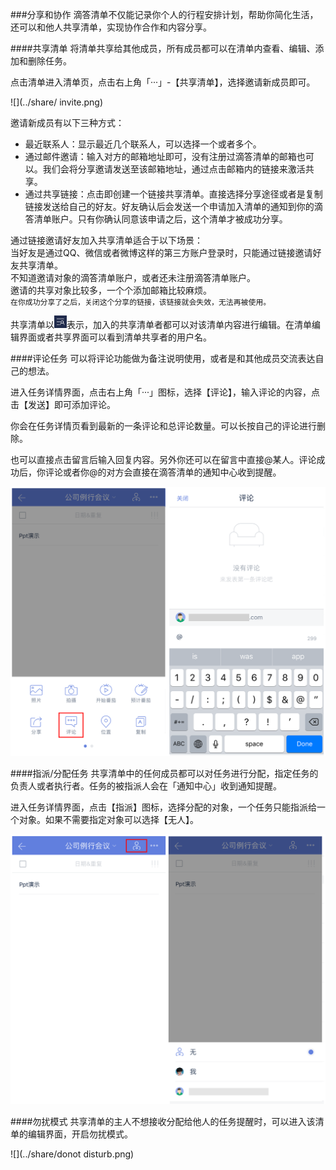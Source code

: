 ###分享和协作
滴答清单不仅能记录你个人的行程安排计划，帮助你简化生活，还可以和他人共享清单，实现协作合作和内容分享。

####共享清单
将清单共享给其他成员，所有成员都可以在清单内查看、编辑、添加和删除任务。

点击清单进入清单页，点击右上角「···」-【共享清单】，选择邀请新成员即可。

![](../share/ invite.png)

邀请新成员有以下三种方式：

* 最近联系人：显示最近几个联系人，可以选择一个或者多个。
* 通过邮件邀请：输入对方的邮箱地址即可，没有注册过滴答清单的邮箱也可以。我们会将分享邀请发送至该邮箱地址，通过点击邮箱内的链接来激活共享。
* 通过共享链接：点击即创建一个链接共享清单。直接选择分享途径或者是复制链接发送给自己的好友。好友确认后会发送一个申请加入清单的通知到你的滴答清单账户。只有你确认同意该申请之后，这个清单才被成功分享。
   
通过链接邀请好友加入共享清单适合于以下场景：
<br>当好友是通过QQ、微信或者微博这样的第三方账户登录时，只能通过链接邀请好友共享清单。
<br>不知道邀请对象的滴答清单账户，或者还未注册滴答清单账户。
<br>邀请的共享对象比较多，一个个添加邮箱比较麻烦。
<br >`在你成功分享了之后，关闭这个分享的链接，该链接就会失效，无法再被使用。`

共享清单以<img src="../images/images_ios2.6/image4501.PNG" title="共享清单" width="20" />表示，加入的共享清单者都可以对该清单内容进行编辑。在清单编辑界面或者共享界面可以看到清单共享者的用户名。

####评论任务
可以将评论功能做为备注说明使用，或者是和其他成员交流表达自己的想法。

进入任务详情界面，点击右上角「···」图标，选择【评论】，输入评论的内容，点击【发送】即可添加评论。

你会在任务详情页看到最新的一条评论和总评论数量。可以长按自己的评论进行删除。

也可以直接点击留言后输入回复内容。另外你还可以在留言中直接@某人。评论成功后，你评论或者你@的对方会直接在滴答清单的通知中心收到提醒。

![](../share/comment.png)

####指派/分配任务
共享清单中的任何成员都可以对任务进行分配，指定任务的负责人或者执行者。任务的被指派人会在「通知中心」收到通知提醒。

进入任务详情界面，点击【指派】图标，选择分配的对象，一个任务只能指派给一个对象。如果不需要指定对象可以选择【无人】。

![](../share/allot.png)

####勿扰模式
共享清单的主人不想接收分配给他人的任务提醒时，可以进入该清单的编辑界面，开启勿扰模式。

![](../share/donot disturb.png)

